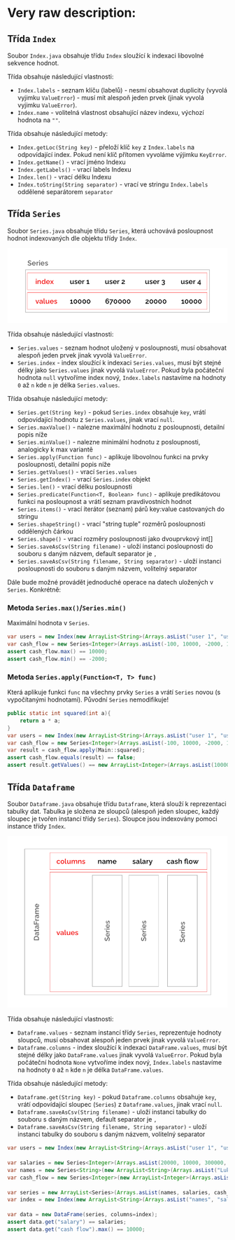 # Very raw description:

## Třída `Index`
Soubor `Index.java` obsahuje třídu `Index` sloužící k indexaci libovolné sekvence hodnot.

Třída obsahuje následující vlastnosti:
* `Index.labels` - seznam klíču (labelů) - nesmí obsahovat duplicity (vyvolá vyjimku `ValueError`) - musí mít alespoň jeden prvek (jinak vyvolá vyjimku `ValueError`).
* `Index.name` - volitelná vlastnost obsahující název indexu, výchozí hodnota na `""`.

Třída obsahuje následující metody:
* `Index.getLoc(String key)` - přeloží klíč `key` z `Index.labels` na odpovídající index. Pokud není klíč přítomen vyvoláme výjimku `KeyError`.
* `Index.getName()` - vrací jméno Indexu
* `Index.getLabels()` - vrací labels Indexu
* `Index.len()` - vrací délku Indexu
* `Index.toString(String separator)` - vrací ve stringu `Index.labels` oddělené separátorem `separator`

## Třída `Series`
Soubor `Series.java` obsahuje třídu `Series`, která uchovává posloupnost hodnot indexovaných dle objektu třídy `Index`.

![Series](series.png)

Třída obsahuje následující vlastnosti:
* `Series.values` - seznam hodnot uložený v posloupnosti, musí obsahovat alespoň jeden prvek jinak vyvolá `ValueError`.
* `Series.index` - index sloužící k indexaci `Series.values`, musí být stejné délky jako `Series.values` jinak vyvolá `ValueError`. Pokud byla počáteční hodnota `null` vytvoříme index nový, `Index.labels` nastavíme na hodnoty `0` až `n` kde `n` je délka `Series.values`.

Třída obsahuje následující metody:
* `Series.get(String key)` - pokud `Series.index` obsahuje `key`, vrátí odpovídající hodnotu z `Series.values`, jinak vrací `null`.
* `Series.maxValue()` - nalezne maximální hodnotu z posloupnosti, detailní popis níže
* `Series.minValue()` - nalezne minimální hodnotu z posloupnosti, analogicky k max variantě
* `Series.apply(Function func)` - aplikuje libovolnou funkci na prvky posloupnosti, detailní popis níže
* `Series.getValues()` - vrací `Series.values`
* `Series.getIndex()` - vrací `Series.index` objekt
* `Series.len()` - vrací délku posloupnosti
* `Series.predicate(Function<T, Boolean> func)` - aplikuje predikátovou funkci na posloupnost a vrátí seznam pravdivostních hodnot 
* `Series.items()` - vrací iterátor (seznam) párů key:value castovaných do stringu
* `Series.shapeString()` - vrací "string tuple" rozměrů posloupnosti oddělených čárkou
* `Series.shape()` - vrací rozměry posloupnosti jako dvouprvkový int[]
* `Series.saveAsCsv(String filename)` - uloží instanci posloupnosti do souboru s daným názvem, default separator je `,`
* `Series.saveAsCsv(String filename, String separator)` - uloží instanci posloupnosti do souboru s daným názvem, volitelný separator

Dále bude možné provádět jednoduché operace na datech uložených v `Series`. Konkrétně:

### Metoda `Series.max()`/`Series.min()`
Maximální hodnota v `Series`.

```java
var users = new Index(new ArrayList<String>(Arrays.asList("user 1", "user 2", "user 3", "user 4")), name="names");
var cash_flow = new Series<Integer>(Arrays.asList(-100, 10000, -2000, 1100), index=users);
assert cash_flow.max() == 10000;
assert cash_flow.min() == -2000;
```

### Metoda `Series.apply(Function<T, T> func)` 
Která aplikuje funkci `func` na všechny prvky `Series` a vrátí `Series` novou (s vypočítanými hodnotami). Původní `Series` nemodifikuje!

```java
public static int squared(int a){
    return a * a;
}
var users = new Index(new ArrayList<String>(Arrays.asList("user 1", "user 2", "user 3", "user 4")), name="names");
var cash_flow = new Series<Integer>(Arrays.asList(-100, 10000, -2000, 1100), index=users);
var result = cash_flow.apply(Main::squared);
assert cash_flow.equals(result) == false;
assert result.getValues() == new ArrayList<Integer>(Arrays.asList(10000, 100000000, 4000000, 1210000));
```

## Třída `Dataframe`
Soubor `Dataframe.java` obsahuje třídu `Dataframe`, která slouží k reprezentaci tabulky dat. Tabulka je složena ze sloupců (alespoň jeden sloupec, každý sloupec je tvořen instancí třídy `Series`). Sloupce jsou indexovány pomoci instance třídy `Index`.

![DataFrame](dataframe.png)

Třída obsahuje následující vlastnosti:
* `Dataframe.values` - seznam instancí třídy `Series`, reprezentuje hodnoty sloupců, musí obsahovat alespoň jeden prvek jinak vyvolá `ValueError`.
* `Dataframe.columns` - index sloužící k indexaci `DataFrame.values`, musí být stejné délky jako `DataFrame.values` jinak vyvolá `ValueError`. Pokud byla počáteční hodnota `None` vytvoříme index nový, `Index.labels` nastavíme na hodnoty `0` až `n` kde `n` je délka `DataFrame.values`.

Třída obsahuje následující metody:
* `Dataframe.get(String key)` - pokud `Dataframe.columns` obsahuje `key`, vrátí odpovídající sloupec (`Series`) z `Dataframe.values`, jinak vrací `null`.
* `Dataframe.saveAsCsv(String filename)` - uloží instanci tabulky do souboru s daným názvem, default separator je `,`
* `Dataframe.saveAsCsv(String filename, String separator)` - uloží instanci tabulky do souboru s daným názvem, volitelný separator

```java
var users = new Index(new ArrayList<String>(Arrays.asList("user 1", "user 2", "user 3", "user 4")), name="names");

var salaries = new Series<Integer>(Arrays.asList(20000, 10000, 300000, 20000, 50000), index=users);
var names = new Series<String>(new ArrayList<String>(Arrays.asList("Lukas Novak", "Petr Pavel", "Pavel Petr", "Ludek Skocil")), index=users);
var cash_flow = new Series<Integer>(new ArrayList<Integer>(Arrays.asList(-100, 10000, -2000, 1100)), index=users);

var series = new ArrayList<Series>(Arrays.asList(names, salaries, cash_flow));
var index = new Index(new ArrayList<String>(Arrays.asList("names", "salary", "cash flow")));

var data = new DataFrame(series, columns=index);
assert data.get("salary") == salaries;
assert data.get("cash flow").max() == 10000;
```
